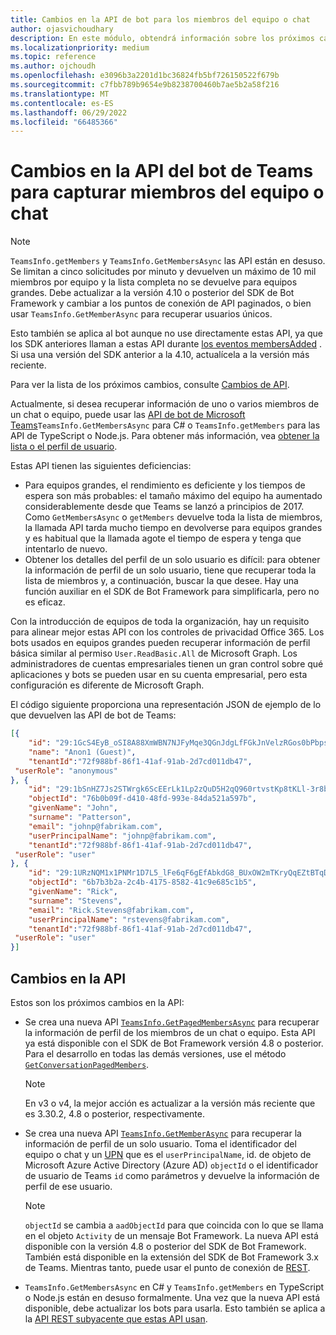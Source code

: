```yaml
---
title: Cambios en la API de bot para los miembros del equipo o chat
author: ojasvichoudhary
description: En este módulo, obtendrá información sobre los próximos cambios y en curso en las API de bot que se usan para recuperar miembros de equipos y chats.
ms.localizationpriority: medium
ms.topic: reference
ms.author: ojchoudh
ms.openlocfilehash: e3096b3a2201d1bc36824fb5bf726150522f679b
ms.sourcegitcommit: c7fbb789b9654e9b8238700460b7ae5b2a58f216
ms.translationtype: MT
ms.contentlocale: es-ES
ms.lasthandoff: 06/29/2022
ms.locfileid: "66485366"
---
```

# <a name="teams-bot-api-changes-to-fetch-team-or-chat-members"></a>Cambios en la API del bot de Teams para capturar miembros del equipo o chat

> [!NOTE]
> `TeamsInfo.getMembers` y `TeamsInfo.GetMembersAsync` las API están en desuso. Se limitan a cinco solicitudes por minuto y devuelven un máximo de 10 mil miembros por equipo y la lista completa no se devuelve para equipos grandes. Debe actualizar a la versión 4.10 o posterior del SDK de Bot Framework y cambiar a los puntos de conexión de API paginados, o bien usar `TeamsInfo.GetMemberAsync` para recuperar usuarios únicos.
>
> Esto también se aplica al bot aunque no use directamente estas API, ya que los SDK anteriores llaman a estas API durante [los eventos membersAdded](../bots/how-to/conversations/subscribe-to-conversation-events.md#members-added) . Si usa una versión del SDK anterior a la 4.10, actualícela a la versión más reciente.
>
> Para ver la lista de los próximos cambios, consulte [Cambios de API](team-chat-member-api-changes.md#api-changes).

Actualmente, si desea recuperar información de uno o varios miembros de un chat o equipo, puede usar las [API de bot de Microsoft Teams](/microsoftteams/platform/bots/how-to/get-teams-context?tabs=dotnet#fetch-the-roster-or-user-profile)`TeamsInfo.GetMembersAsync` para C# o `TeamsInfo.getMembers` para las API de TypeScript o Node.js. Para obtener más información, vea [obtener la lista o el perfil de usuario](../bots/how-to/get-teams-context.md#fetch-the-roster-or-user-profile).

Estas API tienen las siguientes deficiencias:

* Para equipos grandes, el rendimiento es deficiente y los tiempos de espera son más probables: el tamaño máximo del equipo ha aumentado considerablemente desde que Teams se lanzó a principios de 2017. Como `GetMembersAsync` o `getMembers` devuelve toda la lista de miembros, la llamada API tarda mucho tiempo en devolverse para equipos grandes y es habitual que la llamada agote el tiempo de espera y tenga que intentarlo de nuevo.
* Obtener los detalles del perfil de un solo usuario es difícil: para obtener la información de perfil de un solo usuario, tiene que recuperar toda la lista de miembros y, a continuación, buscar la que desee. Hay una función auxiliar en el SDK de Bot Framework para simplificarla, pero no es eficaz.

Con la introducción de equipos de toda la organización, hay un requisito para alinear mejor estas API con los controles de privacidad Office 365. Los bots usados en equipos grandes pueden recuperar información de perfil básica similar al permiso `User.ReadBasic.All` de Microsoft Graph. Los administradores de cuentas empresariales tienen un gran control sobre qué aplicaciones y bots se pueden usar en su cuenta empresarial, pero esta configuración es diferente de Microsoft Graph.

El código siguiente proporciona una representación JSON de ejemplo de lo que devuelven las API de bot de Teams:

```json
[{
    "id": "29:1GcS4EyB_oSI8A88XmWBN7NJFyMqe3QGnJdgLfFGkJnVelzRGos0bPbpsfJjcbAD22bmKc4GMbrY2g4JDrrA8vM06X1-cHHle4zOE6U4ttcc",
    "name": "Anon1 (Guest)",
    "tenantId":"72f988bf-86f1-41af-91ab-2d7cd011db47",
 "userRole": "anonymous"
}, {
    "id": "29:1bSnHZ7Js2STWrgk6ScEErLk1Lp2zQuD5H2qQ960rtvstKp8tKLl-3r8b6DoW0QxZimuTxk_kupZ1DBMpvIQQUAZL-PNj0EORDvRZXy8kvWk",
    "objectId": "76b0b09f-d410-48fd-993e-84da521a597b",
    "givenName": "John",
    "surname": "Patterson",
    "email": "johnp@fabrikam.com",
    "userPrincipalName": "johnp@fabrikam.com",
    "tenantId":"72f988bf-86f1-41af-91ab-2d7cd011db47",
 "userRole": "user"
}, {
    "id": "29:1URzNQM1x1PNMr1D7L5_lFe6qF6gEfAbkdG8_BUxOW2mTKryQqEZtBTqDt10-MghkzjYDuUj4KG6nvg5lFAyjOLiGJ4jzhb99WrnI7XKriCs",
    "objectId": "6b7b3b2a-2c4b-4175-8582-41c9e685c1b5",
    "givenName": "Rick",
    "surname": "Stevens",
    "email": "Rick.Stevens@fabrikam.com",
    "userPrincipalName": "rstevens@fabrikam.com",
    "tenantId":"72f988bf-86f1-41af-91ab-2d7cd011db47",
 "userRole": "user"
}]
```

## <a name="api-changes"></a>Cambios en la API

Estos son los próximos cambios en la API:

* Se crea una nueva API [`TeamsInfo.GetPagedMembersAsync`](/microsoftteams/platform/bots/how-to/get-teams-context?tabs=dotnet#fetch-the-roster-or-user-profile) para recuperar la información de perfil de los miembros de un chat o equipo. Esta API ya está disponible con el SDK de Bot Framework versión 4.8 o posterior. Para el desarrollo en todas las demás versiones, use el método [`GetConversationPagedMembers`](/dotnet/api/microsoft.bot.connector.conversationsextensions.getconversationpagedmembersasync?view=botbuilder-dotnet-stable&preserve-view=true).

    > [!NOTE]
    > En v3 o v4, la mejor acción es actualizar a la versión más reciente que es 3.30.2, 4.8 o posterior, respectivamente.

* Se crea una nueva API [`TeamsInfo.GetMemberAsync`](/microsoftteams/platform/bots/how-to/get-teams-context?tabs=dotnet#get-single-member-details) para recuperar la información de perfil de un solo usuario. Toma el identificador del equipo o chat y un [UPN](/windows/win32/ad/naming-properties#userprincipalname) que es el `userPrincipalName`, id. de objeto de Microsoft Azure Active Directory (Azure AD) `objectId` o el identificador de usuario de Teams `id` como parámetros y devuelve la información de perfil de ese usuario.

    > [!NOTE]
    > `objectId` se cambia a `aadObjectId` para que coincida con lo que se llama en el objeto `Activity` de un mensaje Bot Framework. La nueva API está disponible con la versión 4.8 o posterior del SDK de Bot Framework. También está disponible en la extensión del SDK de Bot Framework 3.x de Teams. Mientras tanto, puede usar el punto de conexión de [REST](/microsoftteams/platform/bots/how-to/get-teams-context?tabs=json#get-single-member-details).

* `TeamsInfo.GetMembersAsync` en C# y `TeamsInfo.getMembers` en TypeScript o Node.js están en desuso formalmente. Una vez que la nueva API está disponible, debe actualizar los bots para usarla. Esto también se aplica a la [API REST subyacente que estas API usan](/microsoftteams/platform/bots/how-to/get-teams-context?tabs=json#tabpanel_CeZOj-G++Q_json). 
